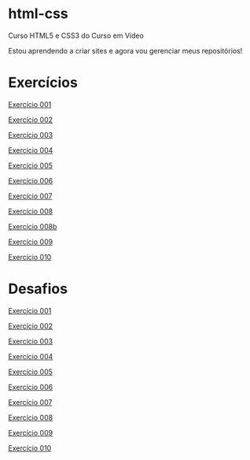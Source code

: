 # html-css
 Curso HTML5 e CSS3 do Curso em Vídeo



Estou aprendendo a criar sites e agora vou gerenciar meus repositórios!

<h1>Exercícios</h1>

<a href="https://lk781.github.io/html-css/exercicios/ex001/index.html">Exercício 001</a>

<a href="https://lk781.github.io/html-css/exercicios/ex002/index.html">Exercício 002</a>

<a href="https://lk781.github.io/html-css/exercicios/ex003/index.html">Exercício 003</a>

<a href="https://lk781.github.io/html-css/exercicios/ex004/index.html">Exercício 004</a>

<a href="https://lk781.github.io/html-css/exercicios/ex005/index.html">Exercício 005</a>

<a href="https://lk781.github.io/html-css/exercicios/ex006/index.html">Exercício 006</a>

<a href="https://lk781.github.io/html-css/exercicios/ex007/index.html">Exercício 007</a>

<a href="https://lk781.github.io/html-css/exercicios/ex008/index.html">Exercício 008</a>

<a href="https://lk781.github.io/html-css/exercicios/ex008b/index.html">Exercício 008b</a>

<a href="https://lk781.github.io/html-css/exercicios/ex009/index.html">Exercício 009</a>

<a href="https://lk781.github.io/html-css/exercicios/ex010/index.html">Exercício 010</a>

<h1>Desafios</h1>

<a href="https://lk781.github.io/html-css/desafios/d001/index.html">Exercício 001</a>

<a href="https://lk781.github.io/html-css/desafios/d002/index.html">Exercício 002</a>

<a href="https://lk781.github.io/html-css/desafios/d003/index.html">Exercício 003</a>

<a href="https://lk781.github.io/html-css/desafios/d004/index.html">Exercício 004</a>

<a href="https://lk781.github.io/html-css/desafios/d005/index.html">Exercício 005</a>

<a href="https://lk781.github.io/html-css/desafios/d006/index.html">Exercício 006</a>

<a href="https://lk781.github.io/html-css/desafios/d007/index.html">Exercício 007</a>

<a href="https://lk781.github.io/html-css/desafios/d008/index.html">Exercício 008</a>

<a href="https://lk781.github.io/html-css/desafios/d009/index.html">Exercício 009</a>

<a href="https://lk781.github.io/html-css/desafios/d0010/index.html">Exercício 010</a>